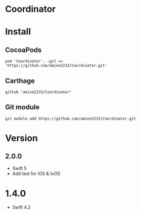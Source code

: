 # Coordinator

# Install

## CocoaPods

```pod 'Coordinator', :git => 'https://github.com/amine2233/Coordinator.git'```

## Carthage

```github "amine2233/Coordinator"```

## Git module

```git module add https://github.com/amine2233/Coordinator.git ```

# Version

## 2.0.0

* Swift 5
* Add test for iOS & tvOS

# 1.4.0

* Swift 4.2